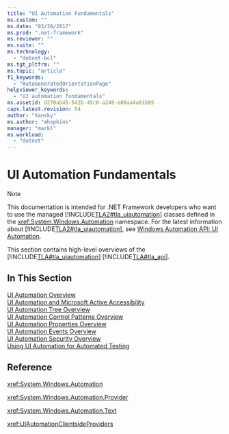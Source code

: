 ```yaml
---
title: "UI Automation Fundamentals"
ms.custom: ""
ms.date: "03/30/2017"
ms.prod: ".net-framework"
ms.reviewer: ""
ms.suite: ""
ms.technology: 
  - "dotnet-bcl"
ms.tgt_pltfrm: ""
ms.topic: "article"
f1_keywords: 
  - "AutoGeneratedOrientationPage"
helpviewer_keywords: 
  - "UI automation fundamentals"
ms.assetid: d270ab45-542b-45c0-a240-e80aa4a61b95
caps.latest.revision: 54
author: "Xansky"
ms.author: "mhopkins"
manager: "markl"
ms.workload: 
  - "dotnet"
---
```

# UI Automation Fundamentals
> [!NOTE]
>  This documentation is intended for .NET Framework developers who want to use the managed [!INCLUDE[TLA2#tla_uiautomation](../../../includes/tla2sharptla-uiautomation-md.md)] classes defined in the <xref:System.Windows.Automation> namespace. For the latest information about [!INCLUDE[TLA2#tla_uiautomation](../../../includes/tla2sharptla-uiautomation-md.md)], see [Windows Automation API: UI Automation](http://go.microsoft.com/fwlink/?LinkID=156746).  
  
 This section contains high-level overviews of the [!INCLUDE[TLA#tla_uiautomation](../../../includes/tlasharptla-uiautomation-md.md)] [!INCLUDE[TLA#tla_api](../../../includes/tlasharptla-api-md.md)].  
  
## In This Section  
 [UI Automation Overview](../../../docs/framework/ui-automation/ui-automation-overview.md)  
 [UI Automation and Microsoft Active Accessibility](../../../docs/framework/ui-automation/ui-automation-and-microsoft-active-accessibility.md)  
 [UI Automation Tree Overview](../../../docs/framework/ui-automation/ui-automation-tree-overview.md)  
 [UI Automation Control Patterns Overview](../../../docs/framework/ui-automation/ui-automation-control-patterns-overview.md)  
 [UI Automation Properties Overview](../../../docs/framework/ui-automation/ui-automation-properties-overview.md)  
 [UI Automation Events Overview](../../../docs/framework/ui-automation/ui-automation-events-overview.md)  
 [UI Automation Security Overview](../../../docs/framework/ui-automation/ui-automation-security-overview.md)  
 [Using UI Automation for Automated Testing](../../../docs/framework/ui-automation/using-ui-automation-for-automated-testing.md)  
  
## Reference  
 <xref:System.Windows.Automation>  
  
 <xref:System.Windows.Automation.Provider>  
  
 <xref:System.Windows.Automation.Text>  
  
 <xref:UIAutomationClientsideProviders>
